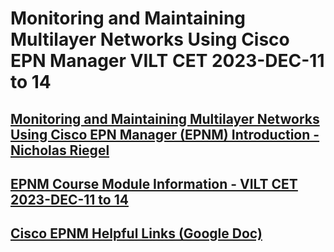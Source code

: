 # Monitoring and Maintaining Multilayer Networks Using Cisco EPN Manager VILT CET 2023-DEC-11 to 14

## [Monitoring and Maintaining Multilayer Networks Using Cisco EPN Manager (EPNM) Introduction - Nicholas Riegel](https://docs.google.com/presentation/d/1zm-dXO6eQJSonh_2U4etgzXKh35LA-9YIQbLfqZrPuw/edit?usp=sharing)

## [EPNM Course Module Information - VILT CET 2023-DEC-11 to 14](https://docs.google.com/spreadsheets/d/1vjei_zvo1ptpL2gNvXIvuH1vkdem7uvistpEkxws8h0/edit?usp=sharing)

## [Cisco EPNM Helpful Links (Google Doc)](https://docs.google.com/document/d/1gm_KIseEG98EQN-WR70NbCklcF4yQnFGo2qEvXLdxeY/edit?usp=sharing)

<!-- ## [Mid Course Feedback EPNM VILT CET 2023-DEC-11 to 14](https://forms.gle/2WtxzqtaUBgdfXTJ9) -->
